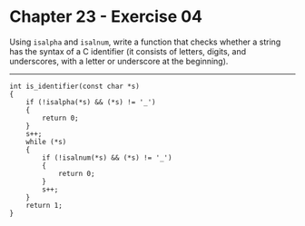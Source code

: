 # Chapter 23 - Exercise 04

Using `isalpha` and `isalnum`, write a function that checks whether a string has the syntax of a C identifier (it consists of letters, digits, and underscores, with a letter or underscore at the beginning).

---

```
int is_identifier(const char *s)
{
    if (!isalpha(*s) && (*s) != '_')
    {
        return 0;
    }
    s++;
    while (*s)
    {
        if (!isalnum(*s) && (*s) != '_')
        {
            return 0;
        }
        s++;
    }
    return 1;
}
```
